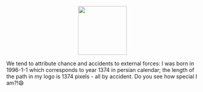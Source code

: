 

<p align="center">
<img src="https://github.com/mahozad/mahozad/blob/master/logo.svg" height="128px"></img>
</p>

<p>
We tend to attribute chance and accidents to external forces:
I was born in 1996-1-1 which corresponds to year 1374 in persian calendar; the length of the path in my logo is 1374 pixels - all by accident.
Do you see how special I am?!😄
</p>

<!--
**mahozad/mahozad** is a ✨ _special_ ✨ repository because its `README.md` (this file) appears on your GitHub profile.

Here are some ideas to get you started:
### Hi there 👋
- 🔭 I’m currently working on ...
- 🌱 I’m currently learning ...
- 👯 I’m looking to collaborate on ...
- 🤔 I’m looking for help with ...
- 💬 Ask me about ...
- 📫 How to reach me: ...
- 😄 Pronouns: ...
- ⚡ Fun fact: ...
-->
